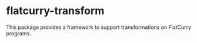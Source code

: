 flatcurry-transform
===================

This package provides a framework to support transformations on FlatCurry
programs.

